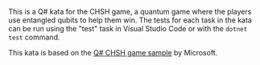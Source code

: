This is a Q# kata for the CHSH game, a quantum game where the players use
entangled qubits to help them win. The tests for each task in the kata can be
run using the "test" task in Visual Studio Code or with the `dotnet test`
command.

This kata is based on the
[Q# CHSH game sample](https://github.com/Microsoft/Quantum/tree/master/Samples/src/CHSHGame)
by Microsoft.